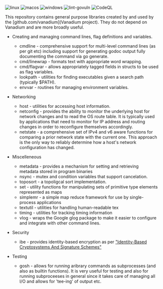 ![linux](https://github.com/vanadium/go.lib/actions/workflows/linux.yml/badge.svg)
![macos](https://github.com/vanadium/go.lib/actions/workflows/macos.yml/badge.svg)
![windows](https://github.com/vanadium/go.lib/actions/workflows/windows.yml/badge.svg)
![lint-govuln](https://github.com/vanadium/go.lib/actions/workflows/lint-govuln.yml/badge.svg)
![CodeQL](https://github.com/vanadium/go.lib/actions/workflows/codeql.yml/badge.svg)


This repository contains general purpose libraries created by and used by the
[github.com/vanadium](Vanadium project). They do not depend on Vanadium and
are more broadly useful.

* Creating and managing command lines, flag definitions and variables.
  * cmdline - comprehensive support for multi-level command lines (as per git etc) including support for generating godoc output fully documenting the command via go generate.
  * cmd/linewrap - formats text with appropriate word wrapping.
  * cmd/flagvar - allows appropriately tagged fields in structs to be used as flag variables.
  * lookpath - utilities for finding executables given a search path (typically $PATH).
  * envvar - routines for managing environment variables.

* Networking
  * host - utilities for accessing host information.
  * netconfig - provides the ability to monitor the underlying host for network changes and to read the OS route table. It is typically used by applications that need to monitor for IP address and routing changes in order to reconfigure themselves accordingly.
  * netstate - a comprehensive set of IPv4 and v6 aware functions for comparing a prior network state with the current one. This approach is the only way to reliably determine how a host's network configuration has changed.

* Miscelleneous 
  * metadata - provides a mechanism for setting and retrieving
    metadata stored in program binaries
  * nsync - mutex and condition variables that support cancelation.
  * toposort - a topoligcal sort implementation.
  * set - utility functions for manipulating sets of primitive type elements represented as maps
  * simplemr - a simple map reduce framework for use by single-process applications
  * textutil - utilities for handling human-readable tex
  * timing - utilities for tracking timing information
  * vlog - wraps the Google glog package to make it easier to configure and integrate with other command lines.

* Security
  * ibe - provides identity-based encryption as per ["Identity-Based Cryptosystems
    And Signature Schemes"](   (http://discovery.csc.ncsu.edu/Courses/csc774-S08/reading-assignments/shamir84.pdf))

* Testing
  * gosh - allows for running aribrary commands as subprocesses (and also as builtin functions). It is very useful for testing and also for running subproceeses in general since it takes care of managing all I/O and allows for 'tee-ing' of output etc.

